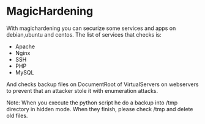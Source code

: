 # MagicHardening

With magichardening you can securize some services and apps on debian,ubuntu and centos. The list of services that checks is:

- Apache
- Nginx
- SSH
- PHP
- MySQL

And checks backup files on DocumentRoot of VirtualServers on webservers to prevent that an attacker stole it with enumeration attacks.

Note: When you execute the python script he do a backup into /tmp directory in hidden mode. When they finish, please check /tmp and delete old files. 